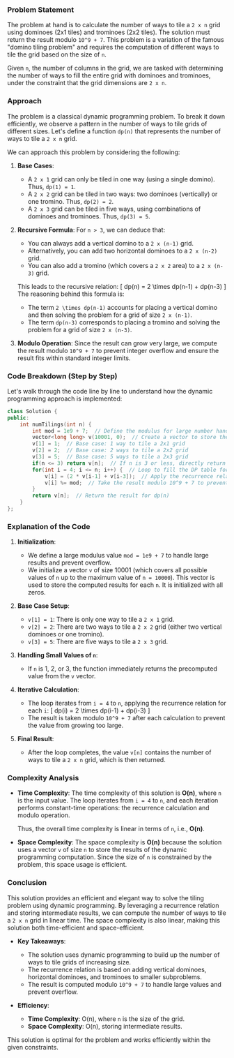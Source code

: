 ### Problem Statement

The problem at hand is to calculate the number of ways to tile a `2 x n` grid using dominoes (2x1 tiles) and trominoes (2x2 tiles). The solution must return the result modulo `10^9 + 7`. This problem is a variation of the famous "domino tiling problem" and requires the computation of different ways to tile the grid based on the size of `n`.

Given `n`, the number of columns in the grid, we are tasked with determining the number of ways to fill the entire grid with dominoes and trominoes, under the constraint that the grid dimensions are `2 x n`.

### Approach

The problem is a classical dynamic programming problem. To break it down efficiently, we observe a pattern in the number of ways to tile grids of different sizes. Let's define a function `dp(n)` that represents the number of ways to tile a `2 x n` grid.

We can approach this problem by considering the following:

1. **Base Cases**:
   - A `2 x 1` grid can only be tiled in one way (using a single domino). Thus, `dp(1) = 1`.
   - A `2 x 2` grid can be tiled in two ways: two dominoes (vertically) or one tromino. Thus, `dp(2) = 2`.
   - A `2 x 3` grid can be tiled in five ways, using combinations of dominoes and trominoes. Thus, `dp(3) = 5`.

2. **Recursive Formula**:
   For `n > 3`, we can deduce that:
   - You can always add a vertical domino to a `2 x (n-1)` grid.
   - Alternatively, you can add two horizontal dominoes to a `2 x (n-2)` grid.
   - You can also add a tromino (which covers a `2 x 2` area) to a `2 x (n-3)` grid.

   This leads to the recursive relation:
   \[
   dp(n) = 2 \times dp(n-1) + dp(n-3)
   \]
   The reasoning behind this formula is:
   - The term `2 \times dp(n-1)` accounts for placing a vertical domino and then solving the problem for a grid of size `2 x (n-1)`.
   - The term `dp(n-3)` corresponds to placing a tromino and solving the problem for a grid of size `2 x (n-3)`.

3. **Modulo Operation**:
   Since the result can grow very large, we compute the result modulo `10^9 + 7` to prevent integer overflow and ensure the result fits within standard integer limits.

### Code Breakdown (Step by Step)

Let's walk through the code line by line to understand how the dynamic programming approach is implemented:

```cpp
class Solution {
public:
    int numTilings(int n) {
        int mod = 1e9 + 7;  // Define the modulus for large number handling
        vector<long long> v(10001, 0);  // Create a vector to store the DP values, initialized to 0
        v[1] = 1;  // Base case: 1 way to tile a 2x1 grid
        v[2] = 2;  // Base case: 2 ways to tile a 2x2 grid
        v[3] = 5;  // Base case: 5 ways to tile a 2x3 grid
        if(n <= 3) return v[n];  // If n is 3 or less, directly return the precomputed value
        for(int i = 4; i <= n; i++) {  // Loop to fill the DP table for values n >= 4
            v[i] = (2 * v[i-1] + v[i-3]);  // Apply the recurrence relation
            v[i] %= mod;  // Take the result modulo 10^9 + 7 to prevent overflow
        }
        return v[n];  // Return the result for dp(n)
    }
};
```

### Explanation of the Code

1. **Initialization**:
   - We define a large modulus value `mod = 1e9 + 7` to handle large results and prevent overflow.
   - We initialize a vector `v` of size 10001 (which covers all possible values of `n` up to the maximum value of `n = 10000`). This vector is used to store the computed results for each `n`. It is initialized with all zeros.

2. **Base Case Setup**:
   - `v[1] = 1`: There is only one way to tile a `2 x 1` grid.
   - `v[2] = 2`: There are two ways to tile a `2 x 2` grid (either two vertical dominoes or one tromino).
   - `v[3] = 5`: There are five ways to tile a `2 x 3` grid.

3. **Handling Small Values of `n`**:
   - If `n` is 1, 2, or 3, the function immediately returns the precomputed value from the `v` vector.

4. **Iterative Calculation**:
   - The loop iterates from `i = 4` to `n`, applying the recurrence relation for each `i`:
   \[
   dp(i) = 2 \times dp(i-1) + dp(i-3)
   \]
   - The result is taken modulo `10^9 + 7` after each calculation to prevent the value from growing too large.

5. **Final Result**:
   - After the loop completes, the value `v[n]` contains the number of ways to tile a `2 x n` grid, which is then returned.

### Complexity Analysis

- **Time Complexity**:
  The time complexity of this solution is **O(n)**, where `n` is the input value. The loop iterates from `i = 4` to `n`, and each iteration performs constant-time operations: the recurrence calculation and modulo operation.

  Thus, the overall time complexity is linear in terms of `n`, i.e., **O(n)**.

- **Space Complexity**:
  The space complexity is **O(n)** because the solution uses a vector `v` of size `n` to store the results of the dynamic programming computation. Since the size of `n` is constrained by the problem, this space usage is efficient.

### Conclusion

This solution provides an efficient and elegant way to solve the tiling problem using dynamic programming. By leveraging a recurrence relation and storing intermediate results, we can compute the number of ways to tile a `2 x n` grid in linear time. The space complexity is also linear, making this solution both time-efficient and space-efficient.

- **Key Takeaways**:
  - The solution uses dynamic programming to build up the number of ways to tile grids of increasing size.
  - The recurrence relation is based on adding vertical dominoes, horizontal dominoes, and trominoes to smaller subproblems.
  - The result is computed modulo `10^9 + 7` to handle large values and prevent overflow.
  
- **Efficiency**:
  - **Time Complexity**: O(n), where `n` is the size of the grid.
  - **Space Complexity**: O(n), storing intermediate results.

This solution is optimal for the problem and works efficiently within the given constraints.